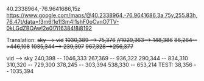 40.2338964,-76.9641686,15z
https://www.google.com/maps/@40.2338964,-76.9641686,3a,75y,255.83h,76.47t/data=!3m6!1e1!3m4!1shF0oCvnO7TV-0kLGdZBOAw!2e0!7i16384!8i8192

Translation: 
~~sky --> vid~~
~~1030,389 --> 75,376~~
~~//1029,363--> 148,386~~
~~86,264-->446,108~~
~~1035,344--> 239,397~~
~~967,328-->256,377~~

vid --> sky
240,398 -- 1046,333
267,369 -- 936,322
290,344 -- 834,310
310,320 -- 729,300
378,245 -- 303,394
538,330 -- 653,214
TEST: 38,356 -- 1035,394